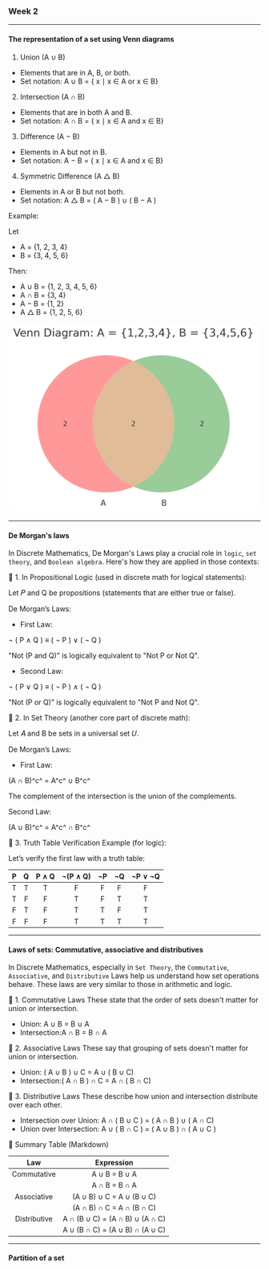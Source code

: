 ### Week 2

---

#### The representation of a set using Venn diagrams

1. Union (A ∪ B)

- Elements that are in A, B, or both.
- Set notation: A ∪ B = { x ∣ x ∈ A or x ∈ B}

2. Intersection (A ∩ B)

- Elements that are in both A and B.
- Set notation: A ∩ B = { x ∣ x ∈ A and x ∈ B}

3. Difference (A − B)

- Elements in A but not in B.
- Set notation: A − B = { x ∣ x ∈ A and x ∈ B}

4. Symmetric Difference (A △ B)

- Elements in A or B but not both.
- Set notation: A △ B = ( A − B ) ∪ ( B − A )

Example:

Let

- A = {1, 2, 3, 4}
- B = {3, 4, 5, 6}

Then:

- A ∪ B = {1, 2, 3, 4, 5, 6}
- A ∩ B = {3, 4}
- A − B = {1, 2}
- A △ B = {1, 2, 5, 6}

<img src="./venn diagram.png" width="500px" style="border-radius: 20px;" >

---

#### De Morgan's laws

In Discrete Mathematics, De Morgan's Laws play a crucial role in `logic`, `set theory`, and `Boolean algebra`. Here's how they are applied in those contexts:

🔷 1. In Propositional Logic (used in discrete math for logical statements):

Let 𝑃 and Q be propositions (statements that are either true or false).

De Morgan’s Laws:

- First Law:

¬ ( P ∧ Q ) ≡ ( ¬ P ) ∨ ( ¬ Q )

"Not (P and Q)" is logically equivalent to "Not P or Not Q".

- Second Law:

¬ ( P ∨ Q ) ≡ ( ¬ P ) ∧ ( ¬ Q )

"Not (P or Q)" is logically equivalent to "Not P and Not Q".

🔷 2. In Set Theory (another core part of discrete math):

Let 𝐴 and B be sets in a universal set 𝑈.

De Morgan’s Laws:

- First Law:

(A ∩ B)^c^ = A^c^ ∪ B^c^

The complement of the intersection is the union of the complements.

Second Law:

(A ∪ B)^c^ = A^c^ ∩ B^c^

🔷 3. Truth Table Verification Example (for logic):

Let’s verify the first law with a truth table:

|  P  |  Q  | P ∧ Q | ¬(P ∧ Q) | ¬P  | ¬Q  | ¬P ∨ ¬Q |
| :-: | :-: | :---: | :------: | :-: | :-: | :-----: |
|  T  |  T  |   T   |    F     |  F  |  F  |    F    |
|  T  |  F  |   F   |    T     |  F  |  T  |    T    |
|  F  |  T  |   F   |    T     |  T  |  F  |    T    |
|  F  |  F  |   F   |    T     |  T  |  T  |    T    |

---

#### Laws of sets: Commutative, associative and distributives

In Discrete Mathematics, especially in `Set Theory`, the `Commutative`, `Associative`, and `Distributive` Laws help us understand how set operations behave. These laws are very similar to those in arithmetic and logic.

🔷 1. Commutative Laws
These state that the order of sets doesn't matter for union or intersection.

- Union: A ∪ B = B ∪ A
- Intersection:A ∩ B = B ∩ A

🔷 2. Associative Laws
These say that grouping of sets doesn't matter for union or intersection.

- Union: ( A ∪ B ) ∪ C = A ∪ ( B ∪ C)
- Intersection:( A ∩ B ) ∩ C = A ∩ ( B ∩ C)

🔷 3. Distributive Laws
These describe how union and intersection distribute over each other.

- Intersection over Union: A ∩ ( B ∪ C ) = ( A ∩ B ) ∪ ( A ∩ C)
- Union over Intersection: A ∪ ( B ∩ C ) = ( A ∪ B ) ∩ ( A ∪ C )

📌 Summary Table (Markdown)

|     Law      |           Expression            |
| :----------: | :-----------------------------: |
| Commutative  |          A ∪ B = B ∪ A          |
|              |          A ∩ B = B ∩ A          |
| Associative  |    (A ∪ B) ∪ C = A ∪ (B ∪ C)    |
|              |    (A ∩ B) ∩ C = A ∩ (B ∩ C)    |
| Distributive | A ∩ (B ∪ C) = (A ∩ B) ∪ (A ∩ C) |
|              | A ∪ (B ∩ C) = (A ∪ B) ∩ (A ∪ C) |

---

#### Partition of a set
